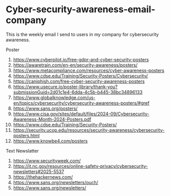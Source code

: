 # Cyber-security-awareness-email-company
This is the weekly email I send to users in my company for cybersecurity awareness.

Poster
1. https://www.cyberpilot.io/free-gdpr-and-cyber-security-posters
2. https://awaretrain.com/en-en/security-awareness/posters/
3. https://www.metacompliance.com/resources/cyber-awareness-posters
4. https://www.cdse.edu/Training/Security-Posters/Cybersecurity/
5. https://caniphish.com/free-cyber-security-awareness-posters
6. https://www.usecure.io/poster-library/thank-you?submissionGuid=2d01c1e4-6dda-4c5b-b445-38bc34896133
7. https://www.globalknowledge.com/us-en/topics/cybersecurity/cybersecurity-awareness-posters/#gref
8. https://www.sans.org/posters/
9. https://www.cisa.gov/sites/default/files/2024-09/Cybersecurity-Awareness-Month-2024-Posters.pdf
10. https://www.cdse.edu/Training/Security-Posters/
11. https://security.ucop.edu/resources/security-awareness/cybersecurity-posters.html
12. https://www.knowbe4.com/posters

Text Newslatter
1. https://www.securityweek.com/
2. https://it.nc.gov/resources/online-safety-privacy/cybersecurity-newsletters#2025-5537
3. https://thehackernews.com/
4. https://www.sans.org/newsletters/ouch/
5. https://www.sans.org/newsletters/
